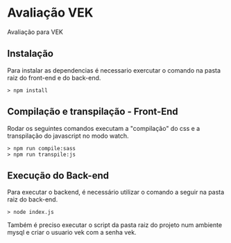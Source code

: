 # Avaliação VEK

 Avaliação para VEK

## Instalação

Para instalar as dependencias é necessario exercutar o comando na pasta raiz do front-end e do back-end.

    > npm install

## Compilação e transpilação - Front-End

Rodar os seguintes comandos executam a "compilação" do css e a transpilação do javascript no modo watch.

    > npm run compile:sass
    > npm run transpile:js

## Execução do Back-end

Para executar o backend, é necessário utilizar o comando a seguir na pasta raiz do back-end.

    > node index.js

Também é preciso executar o script da pasta raiz do projeto num ambiente mysql e criar o usuario vek com a senha vek.
